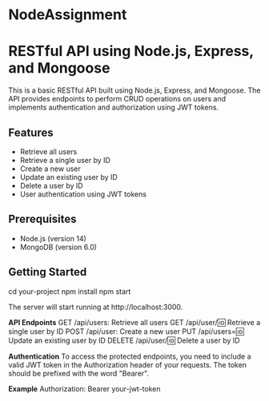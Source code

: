 # NodeAssignment


# RESTful API using Node.js, Express, and Mongoose

This is a basic RESTful API built using Node.js, Express, and Mongoose. The API provides endpoints to perform CRUD operations on users and implements authentication and authorization using JWT tokens.

## Features

- Retrieve all users
- Retrieve a single user by ID
- Create a new user
- Update an existing user by ID
- Delete a user by ID
- User authentication using JWT tokens

## Prerequisites

- Node.js (version 14)
- MongoDB (version 6.0)

## Getting Started

cd your-project
npm install
npm start


The server will start running at http://localhost:3000.

**API Endpoints**
GET /api/users: Retrieve all users
GET /api/user/:id: Retrieve a single user by ID
POST /api/user: Create a new user
PUT /api/users=:id: Update an existing user by ID
DELETE /api/user/:id: Delete a user by ID

**Authentication**
To access the protected endpoints, you need to include a valid JWT token in the Authorization header of your requests. 
The token should be prefixed with the word "Bearer".

**Example**
Authorization: Bearer your-jwt-token





